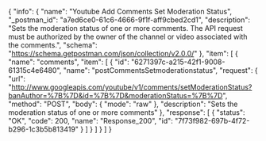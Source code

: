 {
  "info": {
    "name": "Youtube Add Comments Set Moderation Status",
    "_postman_id": "a7ed6ce0-61c6-4666-9f1f-aff9cbed2cd1",
    "description": "Sets the moderation status of one or more comments. The API request must be authorized by the owner of the channel or video associated with the comments.",
    "schema": "https://schema.getpostman.com/json/collection/v2.0.0/"
  },
  "item": [
    {
      "name": "comments",
      "item": [
        {
          "id": "6271397c-a215-42f1-9008-61315c4e6480",
          "name": "postCommentsSetmoderationstatus",
          "request": {
            "url": "http://www.googleapis.com/youtube/v1/comments/setModerationStatus?banAuthor=%7B%7D&id=%7B%7D&moderationStatus=%7B%7D",
            "method": "POST",
            "body": {
              "mode": "raw"
            },
            "description": "Sets the moderation status of one or more comments"
          },
          "response": [
            {
              "status": "OK",
              "code": 200,
              "name": "Response_200",
              "id": "7f73f982-697b-4f72-b296-1c3b5b813419"
            }
          ]
        }
      ]
    }
  ]
}